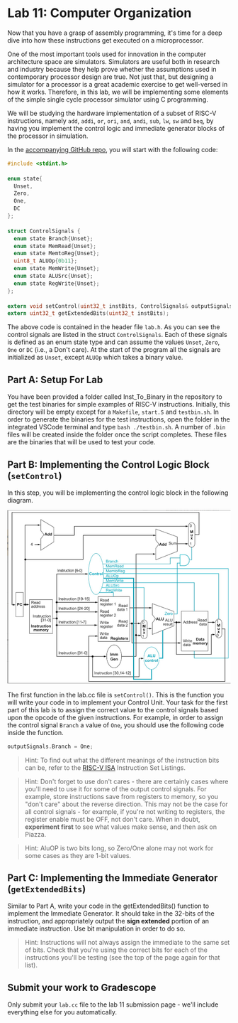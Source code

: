 # Lab 11: Computer Organization

Now that you have a grasp of assembly programming, it's time for a deep dive into how these instructions get executed on a microprocessor.  

One of the most important tools used for innovation in the computer architecture space are simulators. Simulators are useful both in research and industry because they help prove whether the assumptions used in contemporary processor design are true. Not just that, but designing a simulator for a processor is a great academic exercise to get well-versed in how it works. Therefore, in this lab, we will be implementing some elements of the simple single cycle processor simulator using C programming.

We will be studying the hardware implementation of a subset of RISC-V instructions, namely `add`, `addi`, `or`, `ori`, `and`, `andi`, `sub`, `lw`, `sw` and `beq`, by having you implement the control logic and immediate generator blocks of the processor in simulation.

In the [accompanying GitHub repo](https://github.com/ece362-purdue/riscv-lab-4), you will start with the following code:

```c
#include <stdint.h>

enum state{
  Unset,
  Zero,
  One, 
  DC
};

struct ControlSignals {
  enum state Branch{Unset};
  enum state MemRead{Unset};
  enum state MemtoReg{Unset};
  uint8_t ALUOp{0b11};
  enum state MemWrite{Unset};
  enum state ALUSrc{Unset};
  enum state RegWrite{Unset};
};

extern void setControl(uint32_t instBits, ControlSignals& outputSignals);
extern uint32_t getExtendedBits(uint32_t instBits);
```

The above code is contained in the header file `lab.h`. As you can see the control signals are listed in the struct `ControlSignals`. Each of these signals is defined as an enum state type and can assume the values `Unset`, `Zero`, `One` or `DC` (i.e., a Don't care). At the start of the program all the signals are initialized as `Unset`, except `ALUOp` which takes a binary value.

## Part A: Setup For Lab
You have been provided a folder called Inst_To_Binary in the repository to get the test binaries for simple examples of RISC-V instructions. Initially, this directory will be empty except for a `Makefile`, `start.S` and `testbin.sh`. In order to generate the binaries for the test instructions, open the folder in the integrated VSCode terminal and type `bash ./testbin.sh`. A number of `.bin` files will be created inside the folder once the script completes. These files are the binaries that will be used to test your code. 

## Part B: Implementing the Control Logic Block (`setControl`)
In this step, you will be implementing the control logic block in the following diagram.

![Single Cycle Processor](img/ss.png)

The first function in the lab.cc file is `setControl()`. This is the function you will write your code in to implement your Control Unit. Your task for the first part of this lab is to assign the correct value to the control signals based upon the opcode of the given instructions. For example, in order to assign the control signal `Branch` a value of `One`, you should use the following code inside the function.

```c
outputSignals.Branch = One;
```

> Hint: To find out what the different meanings of the instruction bits can be, refer to the [RISC-V ISA](https://github.com/riscv/riscv-isa-manual/releases/download/Ratified-IMAFDQC/riscv-spec-20191213.pdf) Instruction Set Listings.

> Hint: Don't forget to use don't cares - there are certainly cases where you'll need to use it for some of the output control signals.  For example, store instructions save from registers to memory, so you "don't care" about the reverse direction.  This may not be the case for all control signals - for example, if you're not writing to registers, the register enable must be OFF, not don't care.  When in doubt, **experiment first** to see what values make sense, and then ask on Piazza.

> Hint: AluOP is two bits long, so Zero/One alone may not work for some cases as they are 1-bit values.  

## Part C: Implementing the Immediate Generator (`getExtendedBits`)

Similar to Part A, write your code in the getExtendedBits() function to implement the Immediate Generator. It should take in the 32-bits of the instruction, and appropriately output the **sign extended** portion of an immediate instruction. Use bit manipulation in order to do so.

> Hint: Instructions will not always assign the immediate to the same set of bits.  Check that you're using the correct bits for each of the instructions you'll be testing (see the top of the page again for that list).

## Submit your work to Gradescope

Only submit your `lab.cc` file to the lab 11 submission page - we'll include everything else for you automatically.